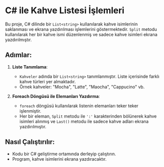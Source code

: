 # C# ile Kahve Listesi İşlemleri

Bu proje, C# dilinde bir `List<string>` kullanılarak kahve isimlerinin saklanması ve ekrana yazdırılması işlemlerini göstermektedir. `Split` metodu kullanılarak her bir kahve ismi düzenlenmiş ve sadece kahve isimleri ekrana yazdırılmıştır.

## Adımlar:

1. **Liste Tanımlama**:
   - `Kahveler` adında bir `List<string>` tanımlanmıştır. Liste içerisinde farklı kahve türleri yer almaktadır.
   - Örnek kahveler: "Mocha", "Latte", "Maocha", "Cappucino" vb.

2. **Foreach Döngüsü ile Elemanları Yazdırma**:
   - `foreach` döngüsü kullanılarak listenin elemanları teker teker işlenmiştir.
   - Her bir eleman, `Split` metodu ile `':'` karakterinden bölünerek kahve isimleri alınmış ve `Last()` metodu ile sadece kahve adları ekrana yazdırılmıştır.

## Nasıl Çalıştırılır:

- Kodu bir C# geliştirme ortamında derleyip çalıştırın.
- Program, kahve isimlerini ekrana yazdıracaktır.
